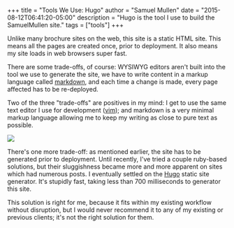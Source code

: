 +++
title = "Tools We Use: Hugo"
author = "Samuel Mullen"
date = "2015-08-12T06:41:20-05:00"
description = "Hugo is the tool I use to build the SamuelMullen site."
tags = ["tools"]
+++

Unlike many brochure sites on the web, this site is a static HTML site.
This means all the pages are created once, prior to deployment. It also means
my site loads in web browsers super fast.

There are some trade-offs, of course: WYSIWYG editors aren't built into the
tool we use to generate the site, we have to write content in a markup language
called [markdown](http://daringfireball.net/projects/markdown/), and each time a
change is made, every page affected has to be re-deployed.

Two of the three "trade-offs" are positives in my mind: I get to use the
same text editor I use for development ([vim](http://vim.org)); and markdown is
a very minimal markup language allowing me to keep my writing as close to pure
text as possible.

<img src="//samuelmullen.com/images/hugo-logo.png" class="img-thumbnail img-responsive center-block">

There's one more trade-off: as mentioned earlier, the site has to be
generated prior to deployment. Until recently, I've tried a couple ruby-based
solutions, but their sluggishness became more and more apparent on sites which
had numerous posts. I eventually settled on the [Hugo](http://gohugo.io/)
static site generator. It's stupidly fast, taking less than 700 milliseconds
to generator this site.

This solution is right for me, because it fits within my existing workflow
without disruption, but I would never recommend it to any of my existing or
previous clients; it's not the right solution for them. 
